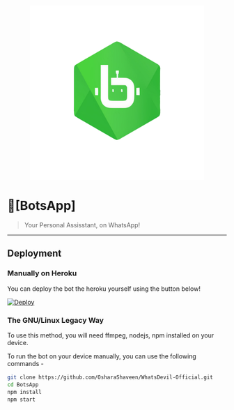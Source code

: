 <p align="center">
  <img src="images/BotsApp_Logo.png" height="400px"/>
</p>


# 💠[BotsApp]
> Your Personal Assisstant, on WhatsApp!
---


## Deployment

### Manually on Heroku

You can deploy the bot the heroku yourself using the button below!

[![Deploy](https://www.herokucdn.com/deploy/button.svg)](https://heroku.com/deploy?template=https://github.com/OsharaShaveen/WhatsDevil-Official)


### The GNU/Linux Legacy Way

To use this method, you will need ffmpeg, nodejs, npm installed on your device.

To run the bot on your device manually, you can use the following commands -

```bash
git clone https://github.com/OsharaShaveen/WhatsDevil-Official.git
cd BotsApp
npm install
npm start
```


